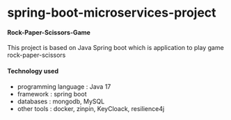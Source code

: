 # spring-boot-microservices-project
#### Rock-Paper-Scissors-Game

This project is based on Java Spring boot which is application to 
play game rock-paper-scissors

#### Technology used
- programming language : Java 17
- framework : spring boot
- databases : mongodb, MySQL
- other tools : docker, zinpin, KeyCloack, resilience4j

